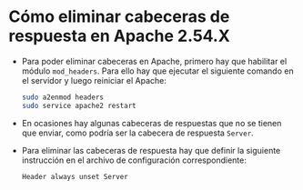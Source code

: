 # Cómo eliminar cabeceras de respuesta en Apache 2.54.X

* Para poder eliminar cabeceras en Apache, primero hay que habilitar el módulo `mod_headers`. Para ello hay que ejecutar el siguiente comando en el servidor y luego reiniciar el Apache:

  ```bash
  sudo a2enmod headers
  sudo service apache2 restart
  ```

* En ocasiones hay algunas cabeceras de respuestas que no se tienen que enviar, como podría ser la cabecera de respuesta `Server`.
* Para eliminar las cabeceras de respuesta hay que definir la siguiente instrucción en el archivo de configuración correspondiente:

  ```apacheconf
  Header always unset Server
  ```
